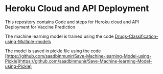 # Heroku Cloud and API Deployment
This repository contains Code and steps for Heroku cloud and API Deployment for Vaccine Prediction

The machine learning model is trained using the code [Drugs-Classification-using-Multiple-models](https://github.com/saadbinmunir/Drugs-Classification-using-Multiple-models)

The model is saved in pickle file using the code [https://github.com/saadbinmunir/Save-Machine-learning-Model-using-Pickle](https://github.com/saadbinmunir/Save-Machine-learning-Model-using-Pickle)
